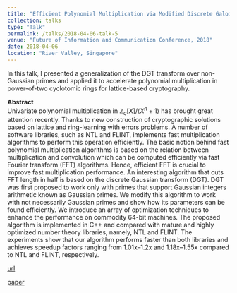 ```yaml
---
title: "Efficient Polynomial Multiplication via Modified Discrete Galois Transform and Negacyclic Convolution"
collection: talks
type: "Talk"
permalink: /talks/2018-04-06-talk-5
venue: "Future of Information and Communication Conference, 2018"
date: 2018-04-06
location: "River Valley, Singapore"
---
```


In this talk, I presented a generalization of the DGT transform over non-Gaussian primes and applied it to accelerate polynomial multiplication in power-of-two cyclotomic rings for lattice-based cryptography.  

**Abstract**  
Univariate polynomial multiplication in $\mathbb{Z}_q[X]/\langle X^n + 1\rangle$ has brought great attention recently. Thanks to new construction of cryptographic solutions based on lattice and ring-learning with errors problems. A number of software libraries, such as NTL and FLINT, implements fast multiplication algorithms to perform this operation efficiently. The basic notion behind fast polynomial multiplication algorithms is based on the relation between multiplication and convolution which can be computed efficiently via fast Fourier transform (FFT) algorithms. Hence, efficient FFT is crucial to improve fast multiplication performance. An interesting algorithm that cuts FFT length in half is based on the discrete Gaussian transform (DGT). DGT was first proposed to work only with primes that support Gaussian integers arithmetic known as Gaussian primes. We modify this algorithm to work with not necessarily Gaussian primes and show how its parameters can be found efficiently. We introduce an array of optimization techniques to enhance the performance on commodity 64-bit machines. The proposed algorithm is implemented in C++ and compared with mature and highly optimized number theory libraries, namely, NTL and FLINT. The experiments show that our algorithm performs faster than both libraries and achieves speedup factors ranging from 1.01x–1.2x and 1.18x–1.55x compared to NTL and FLINT, respectively.

[url](https://saiconference.com/Downloads/FICC2018/Agenda.pdf)

[paper](https://link.springer.com/chapter/10.1007/978-3-030-03402-3_47)